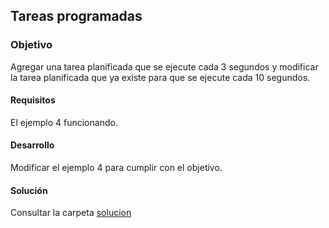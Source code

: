 ## Tareas programadas

### Objetivo 

Agregar una tarea planificada que se ejecute cada 3 segundos y modificar la tarea planificada que ya existe para que se ejecute cada 10 segundos.

#### Requisitos 

El ejemplo 4 funcionando.

#### Desarrollo

Modificar el ejemplo 4 para cumplir con el objetivo.

#### Solución

Consultar la carpeta [solucion](solucion)

